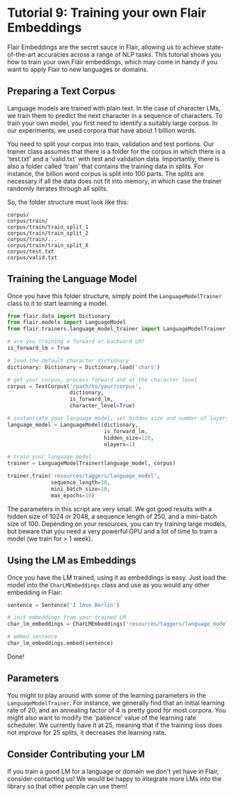 # Tutorial 9: Training your own Flair Embeddings

Flair Embeddings are the secret sauce in Flair, allowing us to achieve state-of-the-art accuracies across a
range of NLP tasks.
This tutorial shows you how to train your own Flair embeddings, which may come in handy if you want to apply Flair
to new languages or domains.


## Preparing a Text Corpus

Language models are trained with plain text. In the case of character LMs, we train them to predict the next character
in a sequence of characters.
To train your own model, you first need to identify a suitably large corpus. In our experiments, we used corpora that
have about 1 billion words.

You need to split your corpus into train, validation and test portions.
Our trainer class assumes that there is a folder for the corpus in which there is a 'test.txt' and a 'valid.txt' with
test and validation data.
Importantly, there is also a folder called 'train' that contains the training data in splits.
For instance, the billion word corpus is split into 100 parts.
The splits are necessary if all the data does not fit into memory, in which case the trainer randomly iterates through
all splits.

So, the folder structure must look like this:

```
corpus/
corpus/train/
corpus/train/train_split_1
corpus/train/train_split_2
corpus/train/...
corpus/train/train_split_X
corpus/test.txt
corpus/valid.txt
```


## Training the Language Model

Once you have this folder structure, simply point the `LanguageModelTrainer` class to it to start learning a model.

```python
from flair.data import Dictionary
from flair.models import LanguageModel
from flair.trainers.language_model_trainer import LanguageModelTrainer, TextCorpus

# are you training a forward or backward LM?
is_forward_lm = True

# load the default character dictionary
dictionary: Dictionary = Dictionary.load('chars')

# get your corpus, process forward and at the character level
corpus = TextCorpus('/path/to/your/corpus',
                    dictionary,
                    is_forward_lm,
                    character_level=True)

# instantiate your language model, set hidden size and number of layers
language_model = LanguageModel(dictionary,
                               is_forward_lm,
                               hidden_size=128,
                               nlayers=1)

# train your language model
trainer = LanguageModelTrainer(language_model, corpus)

trainer.train('resources/taggers/language_model',
              sequence_length=10,
              mini_batch_size=10,
              max_epochs=10)
```

The parameters in this script are very small. We got good results with a hidden size of 1024 or 2048, a sequence length
of 250, and a mini-batch size of 100.
Depending on your resources, you can try training large models, but beware that you need a very powerful GPU and a lot
of time to train a model (we train for > 1 week).



## Using the LM as Embeddings

Once you have the LM trained, using it as embeddings is easy. Just load the model into the `CharLMEmbeddings` class and
use as you would any other embedding in Flair:

```python
sentence = Sentence('I love Berlin')

# init embeddings from your trained LM
char_lm_embeddings = CharLMEmbeddings('resources/taggers/language_model/best-lm.pt')

# embed sentence
char_lm_embeddings.embed(sentence)
```

Done!


## Parameters

You might to play around with some of the learning parameters in the `LanguageModelTrainer`.
For instance, we generally find that an initial learning rate of 20, and an annealing factor of 4 is pretty good for
most corpora.
You might also want to modify the 'patience' value of the learning rate scheduler. We currently have it at 25, meaning
that if the training loss does not improve for 25 splits, it decreases the learning rate.

## Consider Contributing your LM

If you train a good LM for a language or domain we don't yet have in Flair, consider contacting us! We would be happy
to integrate more LMs into the library so that other people can use them!



